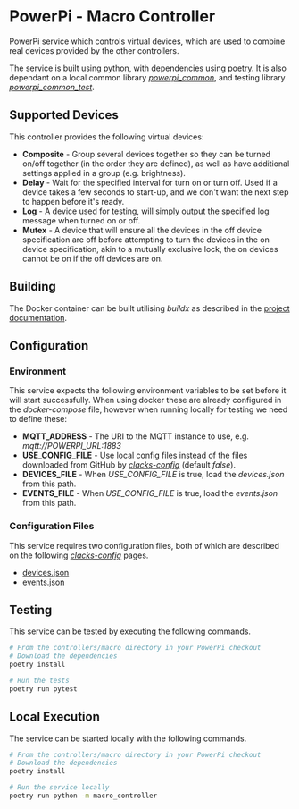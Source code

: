 # PowerPi - Macro Controller

PowerPi service which controls virtual devices, which are used to combine real devices provided by the other controllers.

The service is built using python, with dependencies using [poetry](https://python-poetry.org/). It is also dependant on a local common library [_powerpi_common_](../common/python/README.md), and testing library [_powerpi_common_test_](../common/pytest/README.md).

## Supported Devices

This controller provides the following virtual devices:

- **Composite** - Group several devices together so they can be turned on/off together (in the order they are defined), as well as have additional settings applied in a group (e.g. brightness).
- **Delay** - Wait for the specified interval for turn on or turn off. Used if a device takes a few seconds to start-up, and we don't want the next step to happen before it's ready.
- **Log** - A device used for testing, will simply output the specified log message when turned on or off.
- **Mutex** - A device that will ensure all the devices in the off device specification are off before attempting to turn the devices in the on device specification, akin to a mutually exclusive lock, the on devices cannot be on if the off devices are on.

## Building

The Docker container can be built utilising _buildx_ as described in the [project documentation](../README.md#Building).

## Configuration

### Environment

This service expects the following environment variables to be set before it will start successfully. When using docker these are already configured in the _docker-compose_ file, however when running locally for testing we need to define these:

-   **MQTT_ADDRESS** - The URI to the MQTT instance to use, e.g. _mqtt://POWERPI_URL:1883_
-   **USE_CONFIG_FILE** - Use local config files instead of the files downloaded from GitHub by [_clacks-config_](../clacks-config/README.md) (default _false_).
-   **DEVICES_FILE** - When _USE_CONFIG_FILE_ is true, load the _devices.json_ from this path.
-   **EVENTS_FILE** - When _USE_CONFIG_FILE_ is true, load the _events.json_ from this path.

### Configuration Files

This service requires two configuration files, both of which are described on the following [_clacks-config_](../clacks-config/README.md) pages.

-   [devices.json](../clacks-config/README.md#devices.json)
-   [events.json](../clacks-config/README.md#events.json)

## Testing

This service can be tested by executing the following commands.

```bash
# From the controllers/macro directory in your PowerPi checkout
# Download the dependencies
poetry install

# Run the tests
poetry run pytest
```

## Local Execution

The service can be started locally with the following commands.

```bash
# From the controllers/macro directory in your PowerPi checkout
# Download the dependencies
poetry install

# Run the service locally
poetry run python -m macro_controller
```
